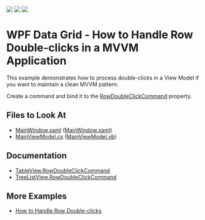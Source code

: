 <!-- default badges list -->
![](https://img.shields.io/endpoint?url=https://codecentral.devexpress.com/api/v1/VersionRange/128650706/22.2.2%2B)
[![](https://img.shields.io/badge/Open_in_DevExpress_Support_Center-FF7200?style=flat-square&logo=DevExpress&logoColor=white)](https://supportcenter.devexpress.com/ticket/details/E2458)
[![](https://img.shields.io/badge/📖_How_to_use_DevExpress_Examples-e9f6fc?style=flat-square)](https://docs.devexpress.com/GeneralInformation/403183)
<!-- default badges end -->

# WPF Data Grid - How to Handle Row Double-clicks in a MVVM Application

This example demonstrates how to process double-clicks in a View Model if you want to maintain a clean MVVM pattern.

Create a command and bind it to the [RowDoubleClickCommand](https://docs.devexpress.com/WPF/DevExpress.Xpf.Grid.TableView.RowDoubleClickCommand) property.

<!-- default file list -->

## Files to Look At

* [MainWindow.xaml](./CS/RowDoubleClick_MVVM/MainWindow.xaml) ([MainWindow.xaml](./VB/RowDoubleClick_MVVM/MainWindow.xaml))
* [MainViewModel.cs](./CS/RowDoubleClick_MVVM/MainViewModel.cs#L26-L29) ([MainViewModel.vb](./VB/RowDoubleClick_MVVM/MainViewModel.vb#L31-L34))

<!-- default file list end -->

## Documentation

- [TableView.RowDoubleClickCommand](https://docs.devexpress.com/WPF/DevExpress.Xpf.Grid.TableView.RowDoubleClickCommand)
- [TreeListView.RowDoubleClickCommand](https://docs.devexpress.com/WPF/DevExpress.Xpf.Grid.TreeListView.RowDoubleClickCommand)

## More Examples

- [How to Handle Row Double-clicks](https://github.com/DevExpress-Examples/how-to-handle-row-double-clicks-e2915)
